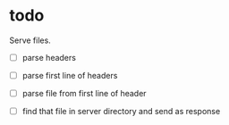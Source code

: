 # todo

Serve files. 
- [ ] parse headers
- [ ] parse first line of headers
- [ ] parse file from first line of header
- [ ] find that file in server directory and send as response

